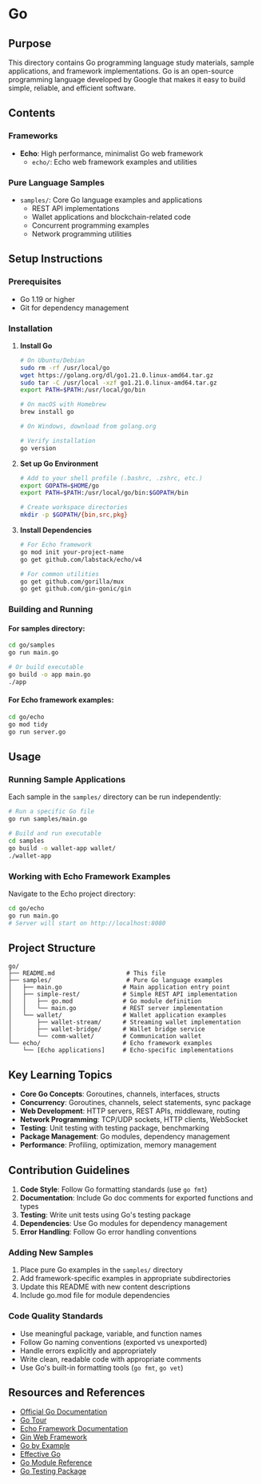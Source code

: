 # Go

## Purpose

This directory contains Go programming language study materials, sample applications, and framework implementations. Go is an open-source programming language developed by Google that makes it easy to build simple, reliable, and efficient software.

## Contents

### Frameworks
- **Echo**: High performance, minimalist Go web framework
  - `echo/`: Echo web framework examples and utilities

### Pure Language Samples
- `samples/`: Core Go language examples and applications
  - REST API implementations
  - Wallet applications and blockchain-related code
  - Concurrent programming examples
  - Network programming utilities

## Setup Instructions

### Prerequisites
- Go 1.19 or higher
- Git for dependency management

### Installation
1. **Install Go**
   ```bash
   # On Ubuntu/Debian
   sudo rm -rf /usr/local/go
   wget https://golang.org/dl/go1.21.0.linux-amd64.tar.gz
   sudo tar -C /usr/local -xzf go1.21.0.linux-amd64.tar.gz
   export PATH=$PATH:/usr/local/go/bin
   
   # On macOS with Homebrew
   brew install go
   
   # On Windows, download from golang.org
   
   # Verify installation
   go version
   ```

2. **Set up Go Environment**
   ```bash
   # Add to your shell profile (.bashrc, .zshrc, etc.)
   export GOPATH=$HOME/go
   export PATH=$PATH:/usr/local/go/bin:$GOPATH/bin
   
   # Create workspace directories
   mkdir -p $GOPATH/{bin,src,pkg}
   ```

3. **Install Dependencies**
   ```bash
   # For Echo framework
   go mod init your-project-name
   go get github.com/labstack/echo/v4
   
   # For common utilities
   go get github.com/gorilla/mux
   go get github.com/gin-gonic/gin
   ```

### Building and Running

#### For samples directory:
```bash
cd go/samples
go run main.go

# Or build executable
go build -o app main.go
./app
```

#### For Echo framework examples:
```bash
cd go/echo
go mod tidy
go run server.go
```

## Usage

### Running Sample Applications
Each sample in the `samples/` directory can be run independently:

```bash
# Run a specific Go file
go run samples/main.go

# Build and run executable
cd samples
go build -o wallet-app wallet/
./wallet-app
```

### Working with Echo Framework Examples
Navigate to the Echo project directory:

```bash
cd go/echo
go run main.go
# Server will start on http://localhost:8080
```

## Project Structure

```
go/
├── README.md                    # This file
├── samples/                     # Pure Go language examples
│   ├── main.go                 # Main application entry point
│   ├── simple-rest/            # Simple REST API implementation
│   │   ├── go.mod              # Go module definition
│   │   └── main.go             # REST server implementation
│   └── wallet/                 # Wallet application examples
│       ├── wallet-stream/      # Streaming wallet implementation
│       ├── wallet-bridge/      # Wallet bridge service
│       └── comm-wallet/        # Communication wallet
└── echo/                       # Echo framework examples
    └── [Echo applications]     # Echo-specific implementations
```

## Key Learning Topics

- **Core Go Concepts**: Goroutines, channels, interfaces, structs
- **Concurrency**: Goroutines, channels, select statements, sync package
- **Web Development**: HTTP servers, REST APIs, middleware, routing
- **Network Programming**: TCP/UDP sockets, HTTP clients, WebSocket
- **Testing**: Unit testing with testing package, benchmarking
- **Package Management**: Go modules, dependency management
- **Performance**: Profiling, optimization, memory management

## Contribution Guidelines

1. **Code Style**: Follow Go formatting standards (use `go fmt`)
2. **Documentation**: Include Go doc comments for exported functions and types
3. **Testing**: Write unit tests using Go's testing package
4. **Dependencies**: Use Go modules for dependency management
5. **Error Handling**: Follow Go error handling conventions

### Adding New Samples
1. Place pure Go examples in the `samples/` directory
2. Add framework-specific examples in appropriate subdirectories
3. Update this README with new content descriptions
4. Include go.mod file for module dependencies

### Code Quality Standards
- Use meaningful package, variable, and function names
- Follow Go naming conventions (exported vs unexported)
- Handle errors explicitly and appropriately
- Write clean, readable code with appropriate comments
- Use Go's built-in formatting tools (`go fmt`, `go vet`)

## Resources and References

- [Official Go Documentation](https://golang.org/doc/)
- [Go Tour](https://tour.golang.org/)
- [Echo Framework Documentation](https://echo.labstack.com/)
- [Gin Web Framework](https://gin-gonic.com/)
- [Go by Example](https://gobyexample.com/)
- [Effective Go](https://golang.org/doc/effective_go.html)
- [Go Module Reference](https://golang.org/ref/mod)
- [Go Testing Package](https://golang.org/pkg/testing/)